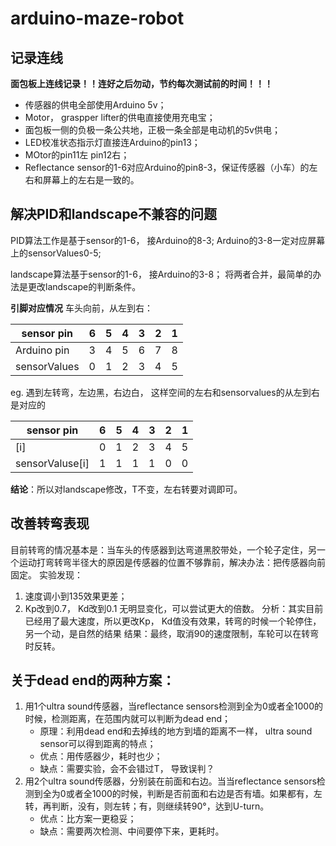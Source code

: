 # arduino-maze-robot
## 记录连线
**面包板上连线记录！！连好之后勿动，节约每次测试前的时间！！！**
* 传感器的供电全部使用Arduino 5v；
* Motor， graspper lifter的供电直接使用充电宝；
* 面包板一侧的负极一条公共地，正极一条全部是电动机的5v供电；
* LED校准状态指示灯直接连Arduino的pin13；
* MOtor的pin11左 pin12右；
* Reflectance sensor的1-6对应Arduino的pin8-3，保证传感器（小车）的左右和屏幕上的左右是一致的。


##  解决PID和landscape不兼容的问题
PID算法工作是基于sensor的1-6， 接Arduino的8-3;
Arduino的3-8一定对应屏幕上的sensorValues0-5;

landscape算法基于sensor的1-6， 接Arduino的3-8；
将两者合并，最简单的办法是更改landscape的判断条件。

**引脚对应情况**
车头向前，从左到右：

sensor pin|6|5|4|3|2|1
---|---|---|---|---|---|---
Arduino pin|3|4|5|6|7|8
sensorValues|0|1|2|3|4|5 

eg. 遇到左转弯，左边黑，右边白， 这样空间的左右和sensorvalues的从左到右是对应的

sensor pin| 6| 5| 4| 3| 2| 1
--|--|--|--|--|--|--                      
[i]|0| 1| 2| 3| 4| 5 
 sensorValuse[i]|1| 1| 1| 1| 0| 0|

**结论**：所以对landscape修改，T不变，左右转要对调即可。


## 改善转弯表现
 目前转弯的情况基本是：当车头的传感器到达弯道黑胶带处，一个轮子定住，另一个运动打弯转弯半径大的原因是传感器的位置不够靠前，解决办法：把传感器向前固定。
 实验发现：
 1. 速度调小到135效果更差；
 2. Kp改到0.7， Kd改到0.1 无明显变化，可以尝试更大的倍数。
 分析：其实目前已经用了最大速度，所以更改Kp， Kd值没有效果，转弯的时候一个轮停住，另一个动，是自然的结果
 结果：最终，取消90的速度限制，车轮可以在转弯时反转。




## 关于dead end的两种方案：
1. 用1个ultra sound传感器，当reflectance sensors检测到全为0或者全1000的时候，检测距离，在范围内就可以判断为dead end；
   * 原理：利用dead end和去掉线的地方到墙的距离不一样， ultra sound sensor可以得到距离的特点；
   * 优点：用传感器少，耗时也少； 
   * 缺点：需要实验，会不会错过T， 导致误判？
2. 用2个ultra sound传感器，分别装在前面和右边。当当reflectance sensors检测到全为0或者全1000的时候，判断是否前面和右边是否有墙。如果都有，左转，再判断，没有，则左转；有，则继续转90°，达到U-turn。
   * 优点：比方案一更稳妥；
   * 缺点：需要两次检测、中间要停下来，更耗时。
